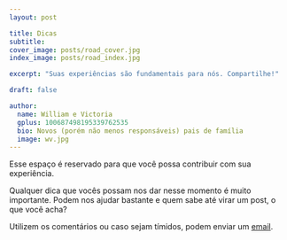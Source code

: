 ```yaml
---
layout: post

title: Dicas
subtitle: 
cover_image: posts/road_cover.jpg
index_image: posts/road_index.jpg

excerpt: "Suas experiências são fundamentais para nós. Compartilhe!"

draft: false

author:
  name: William e Victoria
  gplus: 100687498195339762535 
  bio: Novos (porém não menos responsáveis) pais de família
  image: wv.jpg
---
```


Esse espaço é reservado para que você possa contribuir com sua experiência. 

Qualquer dica que vocês possam nos dar nesse momento é muito importante. Podem nos ajudar bastante e quem sabe até virar um post, o que você acha?

Utilizem os comentários ou caso sejam tímidos, podem enviar um [email](mailto:littlejackiscoming@gmail.com).